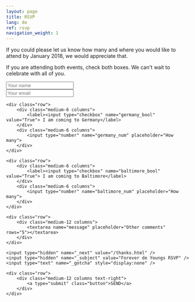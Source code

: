 ```yaml
---
layout: page
title: RSVP
lang: de
ref: rsvp
navigation_weight: 1
---
```


If you could please let us know how many and where you would like to attend by January 2018, we would appreciate that.

If you are attending both events, check both boxes. We can't wait to celebrate with all of you.

<form method="POST" action="http://formspree.io/MGeiger410@me.com">
	<div class="row">
	    <div class="medium-12 columns">
			<input type="text" name="name" placeholder="Your name" required>
		</div>
	</div>
	<div class="row">
	    <div class="medium-12 columns">
			<input type="text" name="_replyto" placeholder="Your email" />
		</div>
	</div>
	
	<div class="row">
		<div class="medium-6 columns">
			<label><input type="checkbox" name="germany_bool" value="True"> I am coming to Germany</label>
		</div>
		<div class="medium-6 columns">
			<input type="number" name="germany_num" placeholder="How many">
		</div>
	</div>
	
	<div class="row">
		<div class="medium-6 columns">
			<label><input type="checkbox" name="baltimore_bool" value="True"> I am coming to Baltimore</label>
		</div>
		<div class="medium-6 columns">
			<input type="number" name="baltimore_num" placeholder="How many">
		</div>
	</div>
	
	<div class="row">
	    <div class="medium-12 columns">
			<textarea name="message" placeholder="Other comments" rows="5"></textarea>
		</div>
	</div>

	<input type="hidden" name="_next" value="/thanks.html" />
	<input type="hidden" name="_subject" value="Forever de Youngs RSVP" />	
	<input type="text" name="_gotcha" style="display:none" />
	
	<div class="row">
	    <div class="medium-12 columns text-right">
			<a type="submit" class="button">SEND</a>
		</div>
	</div>
</form>